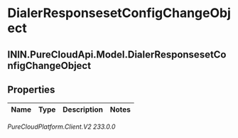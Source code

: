 # DialerResponsesetConfigChangeObject

## ININ.PureCloudApi.Model.DialerResponsesetConfigChangeObject

## Properties

|Name | Type | Description | Notes|
|------------ | ------------- | ------------- | -------------|



_PureCloudPlatform.Client.V2 233.0.0_

